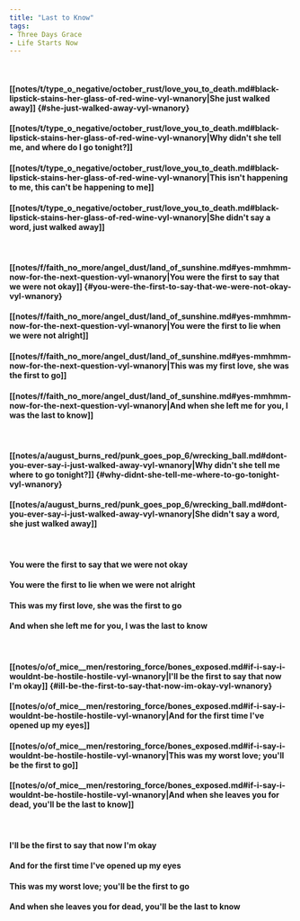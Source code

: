 ```yaml
---
title: "Last to Know"
tags:
- Three Days Grace
- Life Starts Now
---
```

&nbsp;
#### [[notes/t/type_o_negative/october_rust/love_you_to_death.md#black-lipstick-stains-her-glass-of-red-wine-vyl-wnanory|She just walked away]] {#she-just-walked-away-vyl-wnanory}
#### [[notes/t/type_o_negative/october_rust/love_you_to_death.md#black-lipstick-stains-her-glass-of-red-wine-vyl-wnanory|Why didn't she tell me, and where do I go tonight?]]
#### [[notes/t/type_o_negative/october_rust/love_you_to_death.md#black-lipstick-stains-her-glass-of-red-wine-vyl-wnanory|This isn't happening to me, this can't be happening to me]]
#### [[notes/t/type_o_negative/october_rust/love_you_to_death.md#black-lipstick-stains-her-glass-of-red-wine-vyl-wnanory|She didn't say a word, just walked away]]
&nbsp;
#### [[notes/f/faith_no_more/angel_dust/land_of_sunshine.md#yes-mmhmm-now-for-the-next-question-vyl-wnanory|You were the first to say that we were not okay]] {#you-were-the-first-to-say-that-we-were-not-okay-vyl-wnanory}
#### [[notes/f/faith_no_more/angel_dust/land_of_sunshine.md#yes-mmhmm-now-for-the-next-question-vyl-wnanory|You were the first to lie when we were not alright]]
#### [[notes/f/faith_no_more/angel_dust/land_of_sunshine.md#yes-mmhmm-now-for-the-next-question-vyl-wnanory|This was my first love, she was the first to go]]
#### [[notes/f/faith_no_more/angel_dust/land_of_sunshine.md#yes-mmhmm-now-for-the-next-question-vyl-wnanory|And when she left me for you, I was the last to know]]
&nbsp;
#### [[notes/a/august_burns_red/punk_goes_pop_6/wrecking_ball.md#dont-you-ever-say-i-just-walked-away-vyl-wnanory|Why didn't she tell me where to go tonight?]] {#why-didnt-she-tell-me-where-to-go-tonight-vyl-wnanory}
#### [[notes/a/august_burns_red/punk_goes_pop_6/wrecking_ball.md#dont-you-ever-say-i-just-walked-away-vyl-wnanory|She didn't say a word, she just walked away]]
&nbsp;
#### You were the first to say that we were not okay
#### You were the first to lie when we were not alright
#### This was my first love, she was the first to go
#### And when she left me for you, I was the last to know
&nbsp;
#### [[notes/o/of_mice__men/restoring_force/bones_exposed.md#if-i-say-i-wouldnt-be-hostile-hostile-vyl-wnanory|I'll be the first to say that now I'm okay]] {#ill-be-the-first-to-say-that-now-im-okay-vyl-wnanory}
#### [[notes/o/of_mice__men/restoring_force/bones_exposed.md#if-i-say-i-wouldnt-be-hostile-hostile-vyl-wnanory|And for the first time I've opened up my eyes]]
#### [[notes/o/of_mice__men/restoring_force/bones_exposed.md#if-i-say-i-wouldnt-be-hostile-hostile-vyl-wnanory|This was my worst love; you'll be the first to go]]
#### [[notes/o/of_mice__men/restoring_force/bones_exposed.md#if-i-say-i-wouldnt-be-hostile-hostile-vyl-wnanory|And when she leaves you for dead, you'll be the last to know]]
&nbsp;
#### I'll be the first to say that now I'm okay
#### And for the first time I've opened up my eyes
#### This was my worst love; you'll be the first to go
#### And when she leaves you for dead, you'll be the last to know
